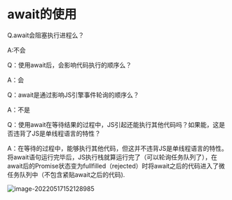 # await的使用

Q.await会阻塞执行进程么？

A:不会

Q：使用await后，会影响代码执行的顺序么？

A：会

Q：await是通过影响JS引擎事件轮询的顺序么？

A：不是

Q：使用await在等待结果的过程中，JS引起还能执行其他代码吗？如果能，这是否违背了JS是单线程语言的特性？

A：在等待的过程中，能够执行其他代码，但这并不违背JS是单线程语言的特性。将await语句运行完毕后，JS执行栈就算运行完了（可以轮询任务队列了），在await后的Promise状态变为fullfilled（rejected）时将await之后的代码进入了微任务队列中（不包含紧贴await之后的代码).



![image-20220517152128985](C:\Users\Administrator\AppData\Roaming\Typora\typora-user-images\image-20220517152128985.png)